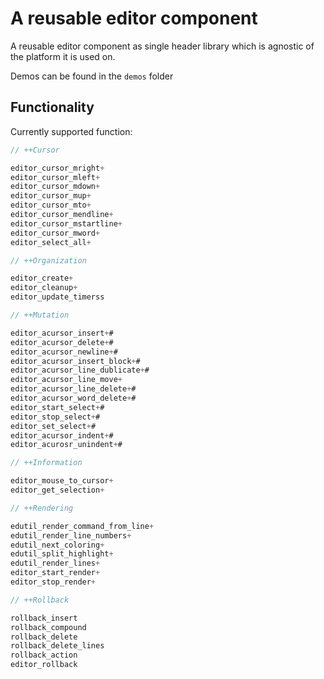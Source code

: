 # A reusable editor component

A reusable editor component as single header library which is agnostic of the platform it is used on.

Demos can be found in the `demos` folder

## Functionality

Currently supported function:
```c
// ++Cursor

editor_cursor_mright+
editor_cursor_mleft+
editor_cursor_mdown+
editor_cursor_mup+
editor_cursor_mto+
editor_cursor_mendline+
editor_cursor_mstartline+
editor_cursor_mword+
editor_select_all+

// ++Organization

editor_create+
editor_cleanup+
editor_update_timerss

// ++Mutation

editor_acursor_insert+#
editor_acursor_delete+#
editor_acursor_newline+#
editor_acursor_insert_block+#
editor_acursor_line_dublicate+#
editor_acursor_line_move+
editor_acursor_line_delete+#
editor_acursor_word_delete+#
editor_start_select+#
editor_stop_select+#
editor_set_select+#
editor_acursor_indent+#
editor_acurosr_unindent+#

// ++Information

editor_mouse_to_cursor+
editor_get_selection+

// ++Rendering

edutil_render_command_from_line+
edutil_render_line_numbers+
edutil_next_coloring+
edutil_split_highlight+
edutil_render_lines+
editor_start_render+
editor_stop_render+

// ++Rollback

rollback_insert
rollback_compound
rollback_delete
rollback_delete_lines
rollback_action
editor_rollback
```
